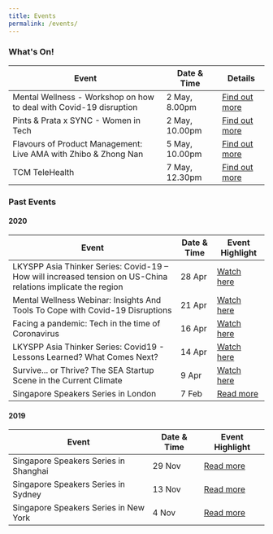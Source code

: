 ```yaml
---
title: Events
permalink: /events/
---
```


### What's On!

| Event  | Date & Time | Details |
|---|---|---|
| Mental Wellness - Workshop on how to deal with Covid-19 disruption | 2 May, 8.00pm  | [Find out more](https://www.singaporeglobalnetwork.com/events/mentalwellness2) |
| Pints & Prata x SYNC - Women in Tech | 2 May, 10.00pm  |  [Find out more](https://www.singaporeglobalnetwork.com/events/pintsprata1) |
| Flavours of Product Management: Live AMA with Zhibo & Zhong Nan | 5 May, 10.00pm  |  [Find out more](https://go.gov.sg/tech65-liveama) |
| TCM TeleHealth | 7 May, 12.30pm  | [Find out more](https://www.singaporeglobalnetwork.com/events/tcm-telehealth) |

### Past Events

#### 2020

| Event  | Date & Time | Event Highlight |
|---|---|---| 
| LKYSPP Asia Thinker Series: Covid-19 – How will increased tension on US-China relations implicate the region | 28 Apr | [Watch here](https://www.facebook.com/singaporeglobalnetwork/posts/3439500522744732) |
| Mental Wellness Webinar: Insights And Tools To Cope with Covid-19 Disruptions | 21 Apr | [Watch here](https://youtu.be/l1jOD4KvSK8) |
| Facing a pandemic: Tech in the time of Coronavirus | 16 Apr | [Watch here](https://youtu.be/ltsAlBM6Gvs) |
| LKYSPP Asia Thinker Series: Covid19 - Lessons Learned? What Comes Next? | 14 Apr | [Watch here](https://www.facebook.com/nuslkyspp/videos/515163069176839/) |
| Survive... or Thrive? The SEA Startup Scene in the Current Climate | 9 Apr | [Watch here](https://youtu.be/mNguMfFilvc) |
| Singapore Speakers Series in London | 7 Feb | [Read more](https://www.singaporeglobalnetwork.com/events/ssslondon-feb2020) |

#### 2019

| Event  | Date & Time | Event Highlight |
|---|---|---|
| Singapore Speakers Series in Shanghai | 29 Nov | [Read more](https://www.singaporeglobalnetwork.com/events/ssssh-nov2019) |
| Singapore Speakers Series in Sydney  | 13 Nov | [Read more](https://www.singaporeglobalnetwork.com/events/ssssyd-nov2019) |
| Singapore Speakers Series in New York | 4 Nov | [Read more](https://www.singaporeglobalnetwork.com/events/sssny-nov2019) |


